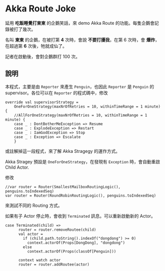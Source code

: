 # Akka Route Joke

延用 __吃飯睡覺打東東__ 的企鵝笑話，來 demo Akka Route 的功能。每隻企鵝會記錄被打了幾次。

名叫 __東東__ 的企鵝，在被打第 __4__ 次時，會說 __不要打擾我__，在第 6 次時，會 __爆炸__，在超過第 __6__ 次後，牠就成仙了。

記者在啟動後，會對企鵝群打 100 次。


## 說明

本程式，主要是由 `Reporter` 來產生 `Penguin`，也因此 `Reporter` 是 `Penguin` 的 supervisor。各位可以在 `Reporter` 的程式碼中，修改

```
override val supervisorStrategy = 
    OneForOneStrategy(maxNrOfRetries = 10, withinTimeRange = 1 minute) {
    //AllForOneStrategy(maxNrOfRetries = 10, withinTimeRange = 1 minute) {
    case _ : DontBotherMeException => Resume
    case _ : ExplodeException => Restart
    case _ : IamGodException => Stop
    case _ : Exception => Escalate
    }
```

或註解掉這一段程式，來了解 Akka Stragegy 的運作方式。

Akka Stragey 預設是 `OneForOneStrategy`，在發現有 `Exception` 時，會自動重啟 Child Actor.


修改

```
//var router = Router(SmallestMailboxRoutingLogic(), penguins.toIndexedSeq)
var router = Router(RoundRobinRoutingLogic(), penguins.toIndexedSeq)
```

來測試不同的 Routing 方式。


如果有子 Actor 停止時，會收到 `Terminated` 訊息。可以重新啟動新的 Actor。

```
case Terminated(child) =>
      router = router.removeRoutee(child)
      val actor = 
        if (child.path.toString().indexOf("dongdong") >= 0)
          context.actorOf(Props[DongDong], "dongdong")
        else
          context.actorOf(Props(classOf[Penguin]))

      context watch actor
      router = router.addRoutee(actor)
```

